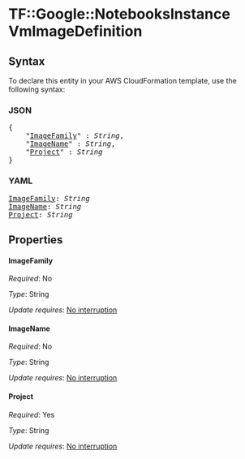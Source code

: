 # TF::Google::NotebooksInstance VmImageDefinition

## Syntax

To declare this entity in your AWS CloudFormation template, use the following syntax:

### JSON

<pre>
{
    "<a href="#imagefamily" title="ImageFamily">ImageFamily</a>" : <i>String</i>,
    "<a href="#imagename" title="ImageName">ImageName</a>" : <i>String</i>,
    "<a href="#project" title="Project">Project</a>" : <i>String</i>
}
</pre>

### YAML

<pre>
<a href="#imagefamily" title="ImageFamily">ImageFamily</a>: <i>String</i>
<a href="#imagename" title="ImageName">ImageName</a>: <i>String</i>
<a href="#project" title="Project">Project</a>: <i>String</i>
</pre>

## Properties

#### ImageFamily

_Required_: No

_Type_: String

_Update requires_: [No interruption](https://docs.aws.amazon.com/AWSCloudFormation/latest/UserGuide/using-cfn-updating-stacks-update-behaviors.html#update-no-interrupt)

#### ImageName

_Required_: No

_Type_: String

_Update requires_: [No interruption](https://docs.aws.amazon.com/AWSCloudFormation/latest/UserGuide/using-cfn-updating-stacks-update-behaviors.html#update-no-interrupt)

#### Project

_Required_: Yes

_Type_: String

_Update requires_: [No interruption](https://docs.aws.amazon.com/AWSCloudFormation/latest/UserGuide/using-cfn-updating-stacks-update-behaviors.html#update-no-interrupt)

